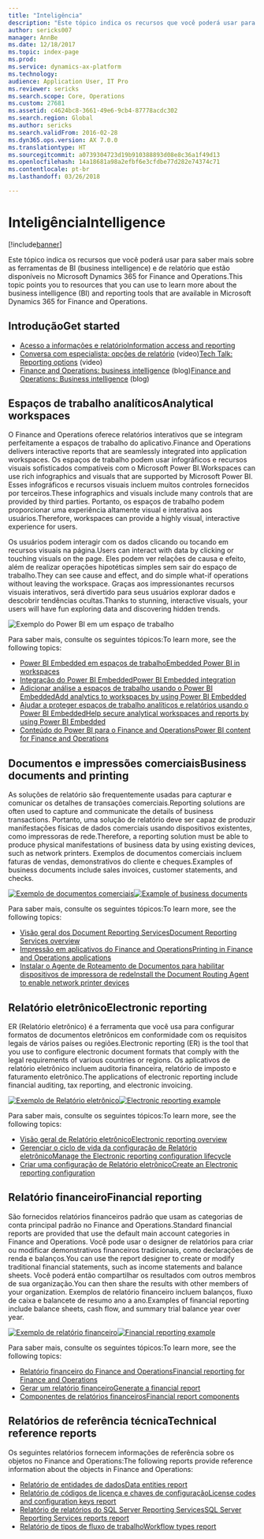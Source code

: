 ```yaml
---
title: "Inteligência"
description: "Este tópico indica os recursos que você poderá usar para saber mais sobre as ferramentas de business intelligence e de relatório que estão disponíveis no Microsoft Dynamics 365 for Finance and Operations."
author: sericks007
manager: AnnBe
ms.date: 12/18/2017
ms.topic: index-page
ms.prod: 
ms.service: dynamics-ax-platform
ms.technology: 
audience: Application User, IT Pro
ms.reviewer: sericks
ms.search.scope: Core, Operations
ms.custom: 27681
ms.assetid: c4624bc8-3661-49e6-9cb4-87778acdc302
ms.search.region: Global
ms.author: sericks
ms.search.validFrom: 2016-02-28
ms.dyn365.ops.version: AX 7.0.0
ms.translationtype: HT
ms.sourcegitcommit: a0739304723d19b910388893d08e8c36a1f49d13
ms.openlocfilehash: 14a18681a98a2efbf6e3cfdbe77d282e74374c71
ms.contentlocale: pt-br
ms.lasthandoff: 03/26/2018

---
```


# <a name="intelligence"></a><span data-ttu-id="249c8-103">Inteligência</span><span class="sxs-lookup"><span data-stu-id="249c8-103">Intelligence</span></span>

[!include[banner](../includes/banner.md)]

<span data-ttu-id="249c8-104">Este tópico indica os recursos que você poderá usar para saber mais sobre as ferramentas de BI (business intelligence) e de relatório que estão disponíveis no Microsoft Dynamics 365 for Finance and Operations.</span><span class="sxs-lookup"><span data-stu-id="249c8-104">This topic points you to resources that you can use to learn more about the business intelligence (BI) and reporting tools that are available in Microsoft Dynamics 365 for Finance and Operations.</span></span>

## <a name="get-started"></a><span data-ttu-id="249c8-105">Introdução</span><span class="sxs-lookup"><span data-stu-id="249c8-105">Get started</span></span>
- [<span data-ttu-id="249c8-106">Acesso a informações e relatório</span><span class="sxs-lookup"><span data-stu-id="249c8-106">Information access and reporting</span></span>](information-access-reporting.md)
- <span data-ttu-id="249c8-107">[Conversa com especialista: opções de relatório](https://www.youtube.com/watch?v=NzZONjKs5xA) (vídeo)</span><span class="sxs-lookup"><span data-stu-id="249c8-107">[Tech Talk: Reporting options](https://www.youtube.com/watch?v=NzZONjKs5xA) (video)</span></span>
- <span data-ttu-id="249c8-108">[Finance and Operations: business intelligence](https://blogs.msdn.microsoft.com/dynamicsaxbi/) (blog)</span><span class="sxs-lookup"><span data-stu-id="249c8-108">[Finance and Operations: Business intelligence](https://blogs.msdn.microsoft.com/dynamicsaxbi/) (blog)</span></span>

## <a name="analytical-workspaces"></a><span data-ttu-id="249c8-109">Espaços de trabalho analíticos</span><span class="sxs-lookup"><span data-stu-id="249c8-109">Analytical workspaces</span></span>
<span data-ttu-id="249c8-110">O Finance and Operations oferece relatórios interativos que se integram perfeitamente a espaços de trabalho do aplicativo.</span><span class="sxs-lookup"><span data-stu-id="249c8-110">Finance and Operations delivers interactive reports that are seamlessly integrated into application workspaces.</span></span> <span data-ttu-id="249c8-111">Os espaços de trabalho podem usar infográficos e recursos visuais sofisticados compatíveis com o Microsoft Power BI.</span><span class="sxs-lookup"><span data-stu-id="249c8-111">Workspaces can use rich infographics and visuals that are supported by Microsoft Power BI.</span></span> <span data-ttu-id="249c8-112">Esses infográficos e recursos visuais incluem muitos controles fornecidos por terceiros.</span><span class="sxs-lookup"><span data-stu-id="249c8-112">These infographics and visuals include many controls that are provided by third parties.</span></span> <span data-ttu-id="249c8-113">Portanto, os espaços de trabalho podem proporcionar uma experiência altamente visual e interativa aos usuários.</span><span class="sxs-lookup"><span data-stu-id="249c8-113">Therefore, workspaces can provide a highly visual, interactive experience for users.</span></span>

<span data-ttu-id="249c8-114">Os usuários podem interagir com os dados clicando ou tocando em recursos visuais na página.</span><span class="sxs-lookup"><span data-stu-id="249c8-114">Users can interact with data by clicking or touching visuals on the page.</span></span> <span data-ttu-id="249c8-115">Eles podem ver relações de causa e efeito, além de realizar operações hipotéticas simples sem sair do espaço de trabalho.</span><span class="sxs-lookup"><span data-stu-id="249c8-115">They can see cause and effect, and do simple what-if operations without leaving the workspace.</span></span> <span data-ttu-id="249c8-116">Graças aos impressionantes recursos visuais interativos, será divertido para seus usuários explorar dados e descobrir tendências ocultas.</span><span class="sxs-lookup"><span data-stu-id="249c8-116">Thanks to stunning, interactive visuals, your users will have fun exploring data and discovering hidden trends.</span></span>

![Exemplo do Power BI em um espaço de trabalho](./media/Power-BI-in-D365-Workspace.png)

 <span data-ttu-id="249c8-118">Para saber mais, consulte os seguintes tópicos:</span><span class="sxs-lookup"><span data-stu-id="249c8-118">To learn more, see the following topics:</span></span>

 - [<span data-ttu-id="249c8-119">Power BI Embedded em espaços de trabalho</span><span class="sxs-lookup"><span data-stu-id="249c8-119">Embedded Power BI in workspaces</span></span>](embed-power-bi-workspaces.md)
 - [<span data-ttu-id="249c8-120">Integração do Power BI Embedded</span><span class="sxs-lookup"><span data-stu-id="249c8-120">Power BI Embedded integration</span></span>](power-bi-embedded-integration.md)
 - [<span data-ttu-id="249c8-121">Adicionar análise a espaços de trabalho usando o Power BI Embedded</span><span class="sxs-lookup"><span data-stu-id="249c8-121">Add analytics to workspaces by using Power BI Embedded</span></span>](add-analytics-tab-workspaces.md)
 - [<span data-ttu-id="249c8-122">Ajudar a proteger espaços de trabalho analíticos e relatórios usando o Power BI Embedded</span><span class="sxs-lookup"><span data-stu-id="249c8-122">Help secure analytical workspaces and reports by using Power BI Embedded</span></span>](secure-analytical-workspaces.md)
 - [<span data-ttu-id="249c8-123">Conteúdo do Power BI para o Finance and Operations</span><span class="sxs-lookup"><span data-stu-id="249c8-123">Power BI content for Finance and Operations</span></span>](power-bi-home-page.md)

## <a name="business-documents-and-printing"></a><span data-ttu-id="249c8-124">Documentos e impressões comerciais</span><span class="sxs-lookup"><span data-stu-id="249c8-124">Business documents and printing</span></span>
<span data-ttu-id="249c8-125">As soluções de relatório são frequentemente usadas para capturar e comunicar os detalhes de transações comerciais.</span><span class="sxs-lookup"><span data-stu-id="249c8-125">Reporting solutions are often used to capture and communicate the details of business transactions.</span></span> <span data-ttu-id="249c8-126">Portanto, uma solução de relatório deve ser capaz de produzir manifestações físicas de dados comerciais usando dispositivos existentes, como impressoras de rede.</span><span class="sxs-lookup"><span data-stu-id="249c8-126">Therefore, a reporting solution must be able to produce physical manifestations of business data by using existing devices, such as network printers.</span></span> <span data-ttu-id="249c8-127">Exemplos de documentos comerciais incluem faturas de vendas, demonstrativos do cliente e cheques.</span><span class="sxs-lookup"><span data-stu-id="249c8-127">Examples of business documents include sales invoices, customer statements, and checks.</span></span>

<span data-ttu-id="249c8-128">[![Exemplo de documentos comerciais](./media/image-of-business-documents-1024x632.png)](./media/image-of-business-documents.png)</span><span class="sxs-lookup"><span data-stu-id="249c8-128">[![Example of business documents](./media/image-of-business-documents-1024x632.png)](./media/image-of-business-documents.png)</span></span>

<span data-ttu-id="249c8-129">Para saber mais, consulte os seguintes tópicos:</span><span class="sxs-lookup"><span data-stu-id="249c8-129">To learn more, see the following topics:</span></span>

- [<span data-ttu-id="249c8-130">Visão geral dos Document Reporting Services</span><span class="sxs-lookup"><span data-stu-id="249c8-130">Document Reporting Services overview</span></span>](document-reporting-services.md)
- [<span data-ttu-id="249c8-131">Impressão em aplicativos do Finance and Operations</span><span class="sxs-lookup"><span data-stu-id="249c8-131">Printing in Finance and Operations applications</span></span>](print-documents.md)
- [<span data-ttu-id="249c8-132">Instalar o Agente de Roteamento de Documentos para habilitar dispositivos de impressora de rede</span><span class="sxs-lookup"><span data-stu-id="249c8-132">Install the Document Routing Agent to enable network printer devices</span></span>](install-document-routing-agent.md)

## <a name="electronic-reporting"></a><span data-ttu-id="249c8-133">Relatório eletrônico</span><span class="sxs-lookup"><span data-stu-id="249c8-133">Electronic reporting</span></span>
<span data-ttu-id="249c8-134">ER (Relatório eletrônico) é a ferramenta que você usa para configurar formatos de documentos eletrônicos em conformidade com os requisitos legais de vários países ou regiões.</span><span class="sxs-lookup"><span data-stu-id="249c8-134">Electronic reporting (ER) is the tool that you use to configure electronic document formats that comply with the legal requirements of various countries or regions.</span></span> <span data-ttu-id="249c8-135">Os aplicativos de relatório eletrônico incluem auditoria financeira, relatório de imposto e faturamento eletrônico.</span><span class="sxs-lookup"><span data-stu-id="249c8-135">The applications of electronic reporting include financial auditing, tax reporting, and electronic invoicing.</span></span>

<span data-ttu-id="249c8-136">[![Exemplo de Relatório eletrônico](./media/electronic-reporting-example.png)](./media/electronic-reporting-example.png)</span><span class="sxs-lookup"><span data-stu-id="249c8-136">[![Electronic reporting example](./media/electronic-reporting-example.png)](./media/electronic-reporting-example.png)</span></span>

<span data-ttu-id="249c8-137">Para saber mais, consulte os seguintes tópicos:</span><span class="sxs-lookup"><span data-stu-id="249c8-137">To learn more, see the following topics:</span></span>

- [<span data-ttu-id="249c8-138">Visão geral de Relatório eletrônico</span><span class="sxs-lookup"><span data-stu-id="249c8-138">Electronic reporting overview</span></span>](general-electronic-reporting.md)
- [<span data-ttu-id="249c8-139">Gerenciar o ciclo de vida da configuração de Relatório eletrônico</span><span class="sxs-lookup"><span data-stu-id="249c8-139">Manage the Electronic reporting configuration lifecycle</span></span>](general-electronic-reporting-manage-configuration-lifecycle.md)
- [<span data-ttu-id="249c8-140">Criar uma configuração de Relatório eletrônico</span><span class="sxs-lookup"><span data-stu-id="249c8-140">Create an Electronic reporting configuration</span></span>](electronic-reporting-configuration.md)

## <a name="financial-reporting"></a><span data-ttu-id="249c8-141">Relatório financeiro</span><span class="sxs-lookup"><span data-stu-id="249c8-141">Financial reporting</span></span>
<span data-ttu-id="249c8-142">São fornecidos relatórios financeiros padrão que usam as categorias de conta principal padrão no Finance and Operations.</span><span class="sxs-lookup"><span data-stu-id="249c8-142">Standard financial reports are provided that use the default main account categories in Finance and Operations.</span></span> <span data-ttu-id="249c8-143">Você pode usar o designer de relatórios para criar ou modificar demonstrativos financeiros tradicionais, como declarações de renda e balanços.</span><span class="sxs-lookup"><span data-stu-id="249c8-143">You can use the report designer to create or modify traditional financial statements, such as income statements and balance sheets.</span></span> <span data-ttu-id="249c8-144">Você poderá então compartilhar os resultados com outros membros de sua organização.</span><span class="sxs-lookup"><span data-stu-id="249c8-144">You can then share the results with other members of your organization.</span></span> <span data-ttu-id="249c8-145">Exemplos de relatório financeiro incluem balanços, fluxo de caixa e balancete de resumo ano a ano.</span><span class="sxs-lookup"><span data-stu-id="249c8-145">Examples of financial reporting include balance sheets, cash flow, and summary trial balance year over year.</span></span>

<span data-ttu-id="249c8-146">[![Exemplo de relatório financeiro](./media/financial-reporting-example.png)](./media/financial-reporting-example.png)</span><span class="sxs-lookup"><span data-stu-id="249c8-146">[![Financial reporting example](./media/financial-reporting-example.png)](./media/financial-reporting-example.png)</span></span>

<span data-ttu-id="249c8-147">Para saber mais, consulte os seguintes tópicos:</span><span class="sxs-lookup"><span data-stu-id="249c8-147">To learn more, see the following topics:</span></span>

- [<span data-ttu-id="249c8-148">Relatório financeiro do Finance and Operations</span><span class="sxs-lookup"><span data-stu-id="249c8-148">Financial reporting for Finance and Operations</span></span>](financial-reporting-intro.md)
- [<span data-ttu-id="249c8-149">Gerar um relatório financeiro</span><span class="sxs-lookup"><span data-stu-id="249c8-149">Generate a financial report</span></span>](generate-financial-report.md)
- [<span data-ttu-id="249c8-150">Componentes de relatórios financeiros</span><span class="sxs-lookup"><span data-stu-id="249c8-150">Financial report components</span></span>](financial-report-components.md)

## <a name="technical-reference-reports"></a><span data-ttu-id="249c8-151">Relatórios de referência técnica</span><span class="sxs-lookup"><span data-stu-id="249c8-151">Technical reference reports</span></span>
<span data-ttu-id="249c8-152">Os seguintes relatórios fornecem informações de referência sobre os objetos no Finance and Operations:</span><span class="sxs-lookup"><span data-stu-id="249c8-152">The following reports provide reference information about the objects in Finance and Operations:</span></span>

- [<span data-ttu-id="249c8-153">Relatório de entidades de dados</span><span class="sxs-lookup"><span data-stu-id="249c8-153">Data entities report</span></span>](../data-entities/data-entities-report.md)
- [<span data-ttu-id="249c8-154">Relatório de códigos de licença e chaves de configuração</span><span class="sxs-lookup"><span data-stu-id="249c8-154">License codes and configuration keys report</span></span>](../sysadmin/license-codes-configuration-keys-report.md)
- [<span data-ttu-id="249c8-155">Relatório de relatórios do SQL Server Reporting Services</span><span class="sxs-lookup"><span data-stu-id="249c8-155">SQL Server Reporting Services reports report</span></span>](SSRS-report.md)
- [<span data-ttu-id="249c8-156">Relatório de tipos de fluxo de trabalho</span><span class="sxs-lookup"><span data-stu-id="249c8-156">Workflow types report</span></span>](../../fin-and-ops/organization-administration/workflow-types-report.md)

